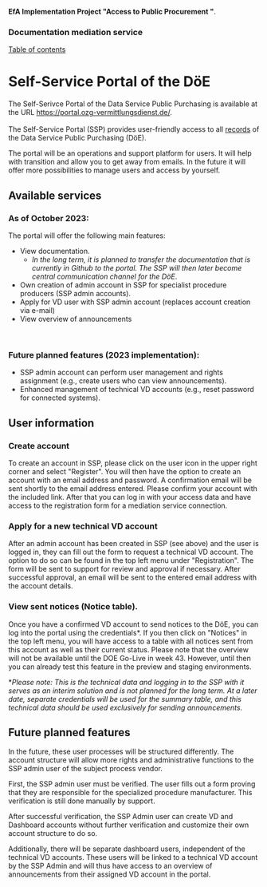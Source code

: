 **EfA Implementation Project "Access to Public Procurement "**.
### Documentation mediation service
[Table of contents](/documentation/documentation.md)
<br>

# Self-Service Portal of the DöE

The Self-Serivce Portal of the Data Service Public Purchasing is available at the URL https://portal.ozg-vermittlungsdienst.de/.
<br><br>
The Self-Service Portal (SSP) provides user-friendly access to all [records](https://portal.ozg-vermittlungsdienst.de/documentation) of the Data Service Public Purchasing (DöE).

The portal will be an operations and support platform for users. It will help with transition and allow you to get away from emails. In the future it will offer more possibilities to manage users and access by yourself.

## Available services
### As of October 2023:
The portal will offer the following main features:
* View documentation.
  * *In the long term, it is planned to transfer the documentation that is currently in Github to the portal. The SSP will then later become central communication channel for the DöE*.
* Own creation of admin account in SSP for specialist procedure producers (SSP admin accounts).
* Apply for VD user with SSP admin account (replaces account creation via e-mail)
* View overview of announcements
<br>

### Future planned features (2023 implementation):
* SSP admin account can perform user management and rights assignment (e.g., create users who can view announcements).
* Enhanced management of technical VD accounts (e.g., reset password for connected systems).

## User information
### Create account
To create an account in SSP, please click on the user icon in the upper right corner and select "Register". You will then have the option to create an account with an email address and password. A confirmation email will be sent shortly to the email address entered. Please confirm your account with the included link. After that you can log in with your access data and have access to the registration form for a mediation service connection.

### Apply for a new technical VD account
After an admin account has been created in SSP (see above) and the user is logged in, they can fill out the form to request a technical VD account. The option to do so can be found in the top left menu under "Registration". The form will be sent to support for review and approval if necessary. After successful approval, an email will be sent to the entered email address with the account details.

### View sent notices (Notice table).
Once you have a confirmed VD account to send notices to the DöE, you can log into the portal using the credentials*. If you then click on "Notices" in the top left menu, you will have access to a table with all notices sent from this account as well as their current status. Please note that the overview will not be available until the DOE Go-Live in week 43. However, until then you can already test this feature in the preview and staging environments.

**Please note: This is the technical data and logging in to the SSP with it serves as an interim solution and is not planned for the long term. At a later date, separate credentials will be used for the summary table, and this technical data should be used exclusively for sending announcements.*

## Future planned features
In the future, these user processes will be structured differently. The account structure will allow more rights and administrative functions to the SSP admin user of the subject process vendor.

First, the SSP admin user must be verified. The user fills out a form proving that they are responsible for the specialized procedure manufacturer. This verification is still done manually by support.

After successful verification, the SSP Admin user can create VD and Dashboard accounts without further verification and customize their own account structure to do so.

Additionally, there will be separate dashboard users, independent of the technical VD accounts. These users will be linked to a technical VD account by the SSP Admin and will thus have access to an overview of announcements from their assigned VD account in the portal.
